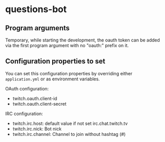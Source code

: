 # questions-bot

## Program arguments

Temporary, while starting the development, the oauth token can be added via the first program argument with no "oauth:" prefix on it.

## Configuration properties to set

You can set this configuration properties by overriding either ``application.yml`` or as environment variables.

OAuth configuration:

- twitch.oauth.client-id
- twitch.oauth.client-secret

IRC configuration:

- twitch.irc.host: default value if not set irc.chat.twitch.tv
- twitch.irc.nick: Bot nick
- twitch.irc.channel: Channel to join without hashtag (#)

